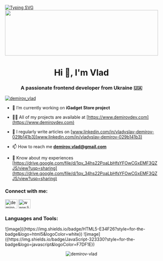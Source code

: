 [![Typing SVG](https://readme-typing-svg.demolab.com?font=Fira+Code&size=32&duration=2000&pause=1000&center=true&random=false&width=1024&height=100&lines=Hi%2C+I'm+Vlad;A+passionate+frontend+developer)](https://git.io/typing-svg)
<img src="https://raw.githubusercontent.com/matfantinel/matfantinel/master/waves.svg" width="100%" height="150">

<h1 align="center">Hi 👋, I'm Vlad</h1>
<h3 align="center">A passionate frontend developer from Ukraine 🇺🇦</h3>

<p align="left"> <a href="https://twitter.com/demirov_vlad" target="blank"><img src="https://img.shields.io/twitter/follow/demirov_vlad?logo=twitter&style=for-the-badge" alt="demirov_vlad" /></a> </p>

- 🔭 I’m currently working on **iGadget Store project**

- 👨‍💻 All of my projects are available at [https://www.demirovdev.com](https://www.demirovdev.com)

- 📝 I regularly write articles on [www.linkedin.com/in/vladyslav-demirov-029b141b3](www.linkedin.com/in/vladyslav-demirov-029b141b3)

- 📫 How to reach me **demirov.vlad@gmail.com**

- 📄 Know about my experiences [https://drive.google.com/file/d/1qv_34hs22PoaLbHfsYFOwCGxEMF3QZJS/view?usp=sharing](https://drive.google.com/file/d/1qv_34hs22PoaLbHfsYFOwCGxEMF3QZJS/view?usp=sharing)

<h3 align="left">Connect with me:</h3>
<p align="left">
<a href="https://twitter.com/demirov_vlad" target="blank"><img align="center" src="https://raw.githubusercontent.com/rahuldkjain/github-profile-readme-generator/master/src/images/icons/Social/twitter.svg" alt="demirov_vlad" height="30" width="40" /></a>
<a href="https://linkedin.com/in/www.linkedin.com/in/vladyslav-demirov-029b141b3" target="blank"><img align="center" src="https://raw.githubusercontent.com/rahuldkjain/github-profile-readme-generator/master/src/images/icons/Social/linked-in-alt.svg" alt="www.linkedin.com/in/vladyslav-demirov-029b141b3" height="30" width="40" /></a>
</p>

<h3 align="left">Languages and Tools:</h3>
![image]({https://img.shields.io/badge/HTML5-E34F26?style=for-the-badge&logo=html5&logoColor=white})
![image]({https://img.shields.io/badge/JavaScript-323330?style=for-the-badge&logo=javascript&logoColor=F7DF1E})


<p align="center"><img align="center" src="https://github-readme-stats.vercel.app/api/top-langs?username=demirov-vlad&show_icons=true&locale=en&layout=compact" alt="demirov-vlad" /></p>
